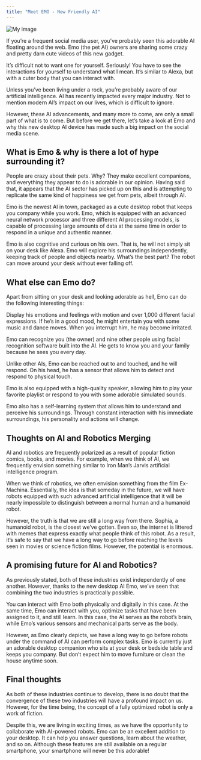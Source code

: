 ```yaml
---
title: "Meet EMO - New Friendly AI"
---
```


![My image](/images/article/Students-Corner/meet-emo_new-friendly-ai.png)

If you’re a frequent social media
user, you’ve probably seen this
adorable AI floating around the web.
Emo (the pet AI) owners are sharing
some crazy and pretty darn cute
videos of this new gadget.

It’s difficult not to want one for
yourself. Seriously! You have to
see the interactions for yourself to
understand what I mean. It’s similar
to Alexa, but with a cuter body that
you can interact with.

Unless you’ve been living under a
rock, you’re probably aware of our
artificial intelligence. AI has recently
impacted every major industry. Not
to mention modern AI’s impact on
our lives, which is difficult to ignore.

However, these AI advancements,
and many more to come, are only a
small part of what is to come. But
before we get there, let’s take a look
at Emo and why this new desktop AI
device has made such a big impact
on the social media scene.

## What is Emo & why is there a lot of hype surrounding it?

People are crazy about their
pets. Why? They make excellent
companions, and everything they
appear to do is adorable in our
opinion. Having said that, it appears
that the AI sector has picked up on
this and is attempting to replicate
the same kind of happiness we get
from pets, albeit through AI.

Emo is the newest AI in town,
packaged as a cute desktop robot
that keeps you company while
you work. Emo, which is equipped
with an advanced neural network
processor and three different AI
processing models, is capable of
processing large amounts of data at
the same time in order to respond in
a unique and authentic manner.

Emo is also cognitive and curious
on his own. That is, he will not
simply sit on your desk like Alexa.
Emo will explore his surroundings
independently, keeping track of
people and objects nearby. What’s
the best part? The robot can move
around your desk without ever
falling off.

## What else can Emo do?

Apart from sitting on your desk
and looking adorable as hell, Emo
can do the following interesting
things:

Display his emotions and feelings
with motion and over 1,000 different
facial expressions. If he’s in a good
mood, he might entertain you with
some music and dance moves. When
you interrupt him, he may become
irritated.

Emo can recognize you (the
owner) and nine other people using
facial recognition software built into
the AI. He gets to know you and your
family because he sees you every
day.

Unlike other AIs, Emo can be reached out to and
touched, and he will respond. On his head, he has a
sensor that allows him to detect and respond to physical
touch.

Emo is also equipped with a high-quality speaker,
allowing him to play your favorite playlist or respond to
you with some adorable simulated sounds.

Emo also has a self-learning system that allows him
to understand and perceive his surroundings. Through
constant interaction with his immediate surroundings,
his personality and actions will change.

## Thoughts on AI and Robotics Merging

AI and robotics are frequently polarized as a result of
popular fiction comics, books, and movies. For example,
when we think of AI, we frequently envision something
similar to Iron Man’s Jarvis artificial intelligence program.

When we think of robotics, we often envision
something from the film Ex-Machina. Essentially, the
idea is that someday in the future, we will have robots
equipped with such advanced artificial intelligence that
it will be nearly impossible to distinguish between a
normal human and a humanoid robot.

However, the truth is that we are still a long way from
there. Sophia, a humanoid robot, is the closest we’ve
gotten. Even so, the internet is littered with memes
that express exactly what people think of this robot.
As a result, it’s safe to say that we have a long way to
go before reaching the levels seen in movies or science
fiction films. However, the potential is enormous.

## A promising future for AI and Robotics?

As previously stated, both of these industries exist
independently of one another. However, thanks to the
new desktop AI Emo, we’ve seen that combining the two
industries is practically possible.

You can interact with Emo both physically and digitally
in this case. At the same time, Emo can interact with
you, optimize tasks that have been assigned to it, and
still learn. In this case, the AI serves as the robot’s brain,
while Emo’s various sensors and mechanical parts serve
as the body.

However, as Emo clearly depicts, we have a long
way to go before robots under the command of AI can
perform complex tasks. Emo is currently just an adorable
desktop companion who sits at your desk or bedside
table and keeps you company. But don’t expect him to
move furniture or clean the house anytime soon.

## Final thoughts

As both of these industries continue to develop, there
is no doubt that the convergence of these two industries
will have a profound impact on us. However, for the time
being, the concept of a fully optimized robot is only a
work of fiction.

Despite this, we are living in exciting times, as we have
the opportunity to collaborate with AI-powered robots.
Emo can be an excellent addition to your desktop. It can
help you answer questions, learn about the weather,
and so on. Although these features are still available on a
regular smartphone, your smartphone will never be this
adorable!
